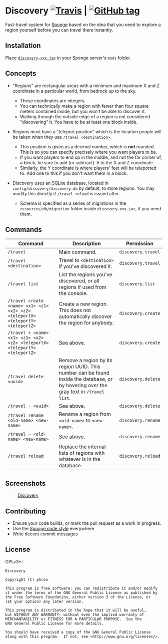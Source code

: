 Discovery [![Travis](https://img.shields.io/travis/phroa/Discovery.svg?maxAge=2592000)]() | [![GitHub tag](https://img.shields.io/github/tag/phroa/Discovery.svg?maxAge=2592000)]()
=========

Fast-travel system for [Sponge](https://spongepowered.org) based on the idea that you need to explore a region yourself before you can travel there instantly.

## Installation

Place [`discovery-xxx.jar`](https://ore-staging.spongepowered.org/phroa/Discovery/versions) in your Sponge server's `mods` folder.

## Concepts

- "Regions" are rectangular areas with a minimum and maximum X and Z coordinate in a particular world, from bedrock up to the sky.
    - These coordinates are integers.
    - You can technically make a region with fewer than four square meters contained inside, but you won't be able to discover it.
    - Walking through the outside edge of a region is not considered "discovering" it. You have to be at least one block inside.

- Regions must have a "teleport position" which is the location people will be taken when they use `/travel <destination>`.
    - This position is given as a decimal number, which is **not** rounded. This is so you can specify precisely where you want players to be.
    - If you want players to end up in the middle, and not the far corner of, a block, be sure to add (or subtract) .5 to the X and Z coordinate.
    - Similarly, the Y coordinate is where players' feet will be teleported to. Add one to this if you don't want them in a block.

- Discovery uses an SQLite database, located in `config/discovery/discovery.db` by default, to store regions. You may modify this directly if `/travel reload` is issued after.
    - Schema is specified as a series of migrations in the `resources/db/migration` folder inside `discovery-xxx.jar`, if you need them.

## Commands

Command | Description | Permission
--------|-------------|-----------
`/travel` | Main command. | `discovery.travel`
`/travel <destination>` | Travel to `<destination>` if you've discovered it. | `discovery.travel`
`/travel list` | List the regions you've discovered, or all regions if used from the console. | `discovery.list`
`/travel create <name> <x1> <z1> <x2> <z2> <teleportX> <teleportY> <teleportZ>` | Create a new region. This does not automatically discover the region for anybody. | `discovery.create`
`/travel + <name> <x1> <z1> <x2> <z2> <teleportX> <teleportY> <teleportZ>` | See above. | `discovery.create`
`/travel delete <uuid>` | Remove a region by its region UUID. This number can be found inside the database, or by hovering over the gray text in `/travel list`. | `discovery.delete`
`/travel - <uuid>` | See above. | `discovery.delete`
`/travel rename <old-name> <new-name>` | Rename a region from `<old-name>` to `<new-name>`. | `discovery.rename`
`/travel ~ <old-name> <new-name>` | See above. | `discovery.rename`
`/travel reload` | Replace the internal lists of regions with whatever is in the database. | `discovery.reload`

## Screenshots

<blockquote class="imgur-embed-pub" lang="en" data-id="a/QC9SC"><a href="//imgur.com/a/QC9SC">Discovery</a></blockquote><script async src="//s.imgur.com/min/embed.js" charset="utf-8"></script>

## Contributing

- Ensure your code builds, or mark the pull request as a work in progress.
- Use the [Sponge code style](https://github.com/SpongePowered/SpongeAPI/tree/master/extra) everywhere
- Write decent commit messages

## License

GPLv3+:

```text
Discovery

Copyright (C) phroa

This program is free software: you can redistribute it and/or modify
it under the terms of the GNU General Public License as published by
the Free Software Foundation, either version 3 of the License, or
(at your option) any later version.

This program is distributed in the hope that it will be useful,
but WITHOUT ANY WARRANTY; without even the implied warranty of
MERCHANTABILITY or FITNESS FOR A PARTICULAR PURPOSE.  See the
GNU General Public License for more details.

You should have received a copy of the GNU General Public License
along with this program.  If not, see <http://www.gnu.org/licenses/>.
```
